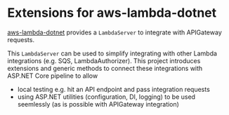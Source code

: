 # Extensions for aws-lambda-dotnet

[aws-lambda-dotnet](https://github.com/aws/aws-lambda-dotnet) provides a `LambdaServer` to integrate with APIGateway requests.

This `LambdaServer` can be used to simplify integrating with other Lambda integrations (e.g. SQS, LambdaAuthorizer). This project introduces extensions and generic methods to connect these integrations with ASP.NET Core pipeline to allow
- local testing e.g. hit an API endpoint and pass integration requests
- using ASP.NET utilities (configuration, DI, logging) to be used seemlessly (as is possible with APIGateway integration)